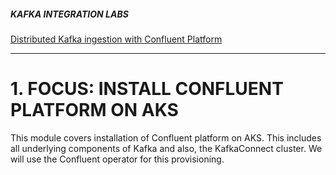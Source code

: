 
##### KAFKA INTEGRATION LABS

[Distributed Kafka ingestion with Confluent Platform](README.md)
<hr>

# 1. FOCUS: INSTALL CONFLUENT PLATFORM ON AKS
This module covers installation of Confluent platform on AKS.  This includes all underlying components of Kafka and also, the KafkaConnect cluster.  We will use the Confluent operator for this provisioning.
